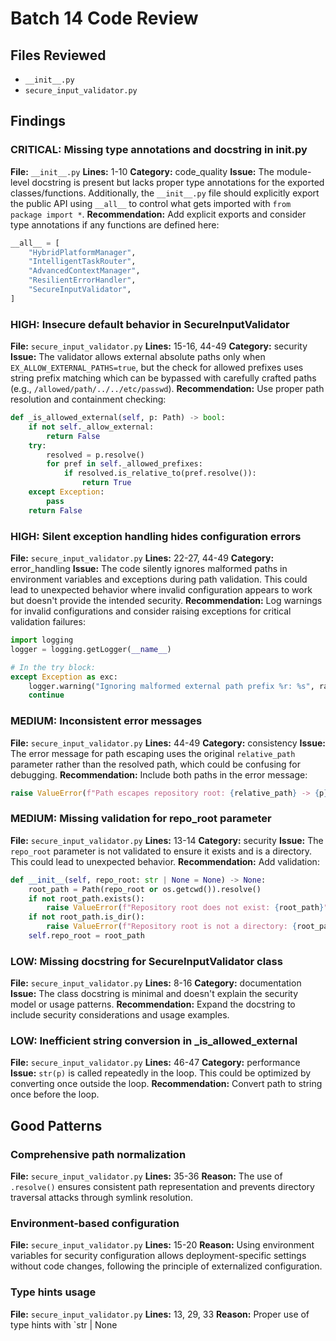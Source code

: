 # Batch 14 Code Review

## Files Reviewed
- `__init__.py`
- `secure_input_validator.py`

## Findings

### CRITICAL: Missing type annotations and docstring in __init__.py
**File:** `__init__.py`
**Lines:** 1-10
**Category:** code_quality
**Issue:** The module-level docstring is present but lacks proper type annotations for the exported classes/functions. Additionally, the `__init__.py` file should explicitly export the public API using `__all__` to control what gets imported with `from package import *`.
**Recommendation:** Add explicit exports and consider type annotations if any functions are defined here:

```python
__all__ = [
    "HybridPlatformManager",
    "IntelligentTaskRouter", 
    "AdvancedContextManager",
    "ResilientErrorHandler",
    "SecureInputValidator",
]
```

### HIGH: Insecure default behavior in SecureInputValidator
**File:** `secure_input_validator.py`
**Lines:** 15-16, 44-49
**Category:** security
**Issue:** The validator allows external absolute paths only when `EX_ALLOW_EXTERNAL_PATHS=true`, but the check for allowed prefixes uses string prefix matching which can be bypassed with carefully crafted paths (e.g., `/allowed/path/../../etc/passwd`).
**Recommendation:** Use proper path resolution and containment checking:

```python
def _is_allowed_external(self, p: Path) -> bool:
    if not self._allow_external:
        return False
    try:
        resolved = p.resolve()
        for pref in self._allowed_prefixes:
            if resolved.is_relative_to(pref.resolve()):
                return True
    except Exception:
        pass
    return False
```

### HIGH: Silent exception handling hides configuration errors
**File:** `secure_input_validator.py`
**Lines:** 22-27, 44-49
**Category:** error_handling
**Issue:** The code silently ignores malformed paths in environment variables and exceptions during path validation. This could lead to unexpected behavior where invalid configuration appears to work but doesn't provide the intended security.
**Recommendation:** Log warnings for invalid configurations and consider raising exceptions for critical validation failures:

```python
import logging
logger = logging.getLogger(__name__)

# In the try block:
except Exception as exc:
    logger.warning("Ignoring malformed external path prefix %r: %s", raw, exc)
    continue
```

### MEDIUM: Inconsistent error messages
**File:** `secure_input_validator.py`
**Lines:** 44-49
**Category:** consistency
**Issue:** The error message for path escaping uses the original `relative_path` parameter rather than the resolved path, which could be confusing for debugging.
**Recommendation:** Include both paths in the error message:

```python
raise ValueError(f"Path escapes repository root: {relative_path} -> {p}")
```

### MEDIUM: Missing validation for repo_root parameter
**File:** `secure_input_validator.py`
**Lines:** 13-14
**Category:** security
**Issue:** The `repo_root` parameter is not validated to ensure it exists and is a directory. This could lead to unexpected behavior.
**Recommendation:** Add validation:

```python
def __init__(self, repo_root: str | None = None) -> None:
    root_path = Path(repo_root or os.getcwd()).resolve()
    if not root_path.exists():
        raise ValueError(f"Repository root does not exist: {root_path}")
    if not root_path.is_dir():
        raise ValueError(f"Repository root is not a directory: {root_path}")
    self.repo_root = root_path
```

### LOW: Missing docstring for SecureInputValidator class
**File:** `secure_input_validator.py`
**Lines:** 8-16
**Category:** documentation
**Issue:** The class docstring is minimal and doesn't explain the security model or usage patterns.
**Recommendation:** Expand the docstring to include security considerations and usage examples.

### LOW: Inefficient string conversion in _is_allowed_external
**File:** `secure_input_validator.py`
**Lines:** 46-47
**Category:** performance
**Issue:** `str(p)` is called repeatedly in the loop. This could be optimized by converting once outside the loop.
**Recommendation:** Convert path to string once before the loop.

## Good Patterns

### Comprehensive path normalization
**File:** `secure_input_validator.py`
**Lines:** 35-36
**Reason:** The use of `.resolve()` ensures consistent path representation and prevents directory traversal attacks through symlink resolution.

### Environment-based configuration
**File:** `secure_input_validator.py`
**Lines:** 15-20
**Reason:** Using environment variables for security configuration allows deployment-specific settings without code changes, following the principle of externalized configuration.

### Type hints usage
**File:** `secure_input_validator.py`
**Lines:** 13, 29, 33
**Reason:** Proper use of type hints with `str | None